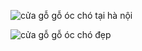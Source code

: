 ![cửa gỗ gỗ óc chó tại hà nội](/img/cua-go/cg12/cua-go-oc-cho-cg12-00-1.webp)

![cửa gỗ gỗ óc chó đẹp](/img/cua-go/cg6/cua-go-oc-cho-cg6-00-1.webp)
